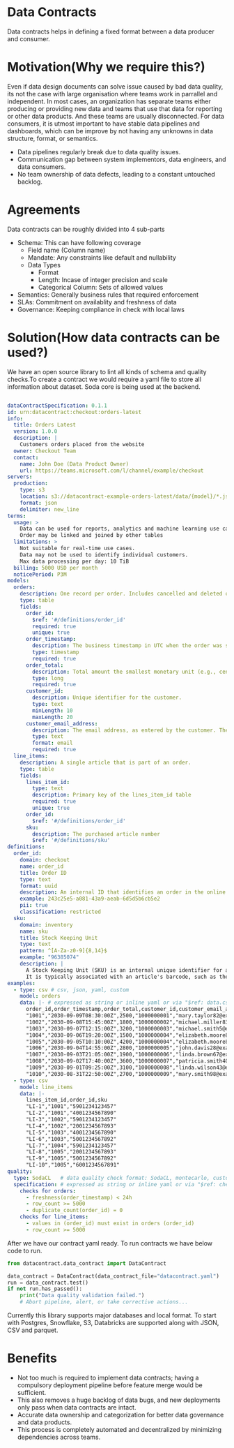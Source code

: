 # Data Contracts
Data contracts helps in defining a fixed format between a data producer and consumer.

# Motivation(Why we require this?)
Even if data design documents can solve issue caused by bad data quality, its not the case with large organisation where teams work in parrallel and independent. In most cases, an organization has separate teams either producing or providing new data and teams that use that data for reporting or other data products. And these teams are usually disconnected. For data consumers, it is utmost important to have stable data pipelines and dashboards, which can be improve by not having any unknowns in data structure, format, or semantics. 
- Data pipelines regularly break due to data quality issues.
- Communication gap between system implementors, data engineers, and data consumers.
- No team ownership of data defects, leading to a constant untouched backlog.

# Agreements
Data contracts can be roughly divided into 4 sub-parts
- Schema: This can have following coverage
  * Field name (Column name)
  * Mandate: Any constraints like default and nullability
  * Data Types
    - Format
    - Length: Incase of integer precision and scale
    - Categorical Column: Sets of allowed values
- Semantics: Generally business rules that required enforcement
- SLAs: Commitment on availablity and freshness of data
- Governance: Keeping compliance in check with local laws

# Solution(How data contracts can be used?)
We have an open source library to lint all kinds of schema and quality checks.To create a contract we would require a yaml file to store all information about dataset. Soda core is being used at the backend.
```yaml

dataContractSpecification: 0.1.1
id: urn:datacontract:checkout:orders-latest
info:
  title: Orders Latest
  version: 1.0.0
  description: |
    Customers orders placed from the website 
  owner: Checkout Team
  contact:
    name: John Doe (Data Product Owner)
    url: https://teams.microsoft.com/l/channel/example/checkout
servers:
  production:
    type: s3
    location: s3://datacontract-example-orders-latest/data/{model}/*.json
    format: json
    delimiter: new_line
terms:
  usage: >
    Data can be used for reports, analytics and machine learning use cases.
    Order may be linked and joined by other tables
  limitations: >
    Not suitable for real-time use cases.
    Data may not be used to identify individual customers.
    Max data processing per day: 10 TiB
  billing: 5000 USD per month
  noticePeriod: P3M
models:
  orders:
    description: One record per order. Includes cancelled and deleted orders.
    type: table
    fields:
      order_id:
        $ref: '#/definitions/order_id'
        required: true
        unique: true
      order_timestamp:
        description: The business timestamp in UTC when the order was successfully registered in the source system and the payment was successful.
        type: timestamp
        required: true
      order_total:
        description: Total amount the smallest monetary unit (e.g., cents).
        type: long
        required: true
      customer_id:
        description: Unique identifier for the customer.
        type: text
        minLength: 10
        maxLength: 20
      customer_email_address:
        description: The email address, as entered by the customer. The email address was not verified.
        type: text
        format: email
        required: true
  line_items:
    description: A single article that is part of an order.
    type: table
    fields:
      lines_item_id:
        type: text
        description: Primary key of the lines_item_id table
        required: true
        unique: true
      order_id:
        $ref: '#/definitions/order_id'
      sku:
        description: The purchased article number
        $ref: '#/definitions/sku'
definitions:
  order_id:
    domain: checkout
    name: order_id
    title: Order ID
    type: text
    format: uuid
    description: An internal ID that identifies an order in the online shop.
    example: 243c25e5-a081-43a9-aeab-6d5d5b6cb5e2
    pii: true
    classification: restricted
  sku:
    domain: inventory
    name: sku
    title: Stock Keeping Unit
    type: text
    pattern: ^[A-Za-z0-9]{8,14}$
    example: "96385074"
    description: |
      A Stock Keeping Unit (SKU) is an internal unique identifier for an article. 
      It is typically associated with an article's barcode, such as the EAN/GTIN.
examples:
  - type: csv # csv, json, yaml, custom
    model: orders
    data: |- # expressed as string or inline yaml or via "$ref: data.csv"
      order_id,order_timestamp,order_total,customer_id,customer_email_address
      "1001","2030-09-09T08:30:00Z",2500,"1000000001","mary.taylor82@example.com"
      "1002","2030-09-08T15:45:00Z",1800,"1000000002","michael.miller83@example.com"
      "1003","2030-09-07T12:15:00Z",3200,"1000000003","michael.smith5@example.com"
      "1004","2030-09-06T19:20:00Z",1500,"1000000004","elizabeth.moore80@example.com"
      "1005","2030-09-05T10:10:00Z",4200,"1000000004","elizabeth.moore80@example.com"
      "1006","2030-09-04T14:55:00Z",2800,"1000000005","john.davis28@example.com"
      "1007","2030-09-03T21:05:00Z",1900,"1000000006","linda.brown67@example.com"
      "1008","2030-09-02T17:40:00Z",3600,"1000000007","patricia.smith40@example.com"
      "1009","2030-09-01T09:25:00Z",3100,"1000000008","linda.wilson43@example.com"
      "1010","2030-08-31T22:50:00Z",2700,"1000000009","mary.smith98@example.com"
  - type: csv
    model: line_items
    data: |-
      lines_item_id,order_id,sku
      "LI-1","1001","5901234123457"
      "LI-2","1001","4001234567890"
      "LI-3","1002","5901234123457"
      "LI-4","1002","2001234567893"
      "LI-5","1003","4001234567890"
      "LI-6","1003","5001234567892"
      "LI-7","1004","5901234123457"
      "LI-8","1005","2001234567893"
      "LI-9","1005","5001234567892"
      "LI-10","1005","6001234567891"
quality:
  type: SodaCL   # data quality check format: SodaCL, montecarlo, custom
  specification: # expressed as string or inline yaml or via "$ref: checks.yaml"
    checks for orders:
      - freshness(order_timestamp) < 24h
      - row_count >= 5000
      - duplicate_count(order_id) = 0
    checks for line_items:
      - values in (order_id) must exist in orders (order_id)
      - row_count >= 5000

```

After we have our contract yaml ready. To run contracts we have below code to run.

```python
from datacontract.data_contract import DataContract

data_contract = DataContract(data_contract_file="datacontract.yaml")
run = data_contract.test()
if not run.has_passed():
    print("Data quality validation failed.")
    # Abort pipeline, alert, or take corrective actions...
```
Currently this library supports major databases and local format. To start with Postgres, Snowflake, S3, Databricks are supported along with JSON, CSV and parquet.

# Benefits
- Not too much is required to implement data contracts; having a compulsory deployment pipeline before feature merge would be sufficient.
- This also removes a huge backlog of data bugs, and new deployments only pass when data contracts are intact.
- Accurate data ownership and categorization for better data governance and data products.
- This process is completely automated and decentralized by minimizing dependencies across teams.

